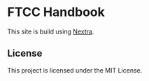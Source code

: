 # FTCC Handbook 

This site is build using [Nextra](https://nextra.site).

## License

This project is licensed under the MIT License.